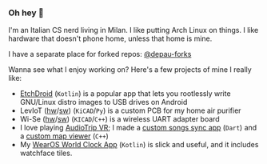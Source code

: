### Oh hey 👋

I'm an Italian CS nerd living in Milan. I like putting Arch Linux on things. I like hardware that doesn't phone home, unless that home is mine.

I have a separate place for forked repos: [@depau-forks](https://github.com/depau-forks)

Wanna see what I enjoy working on? Here's a few projects of mine I really like:

- [EtchDroid](https://github.com/EtchDroid/EtchDroid) (`Kotlin`) is a popular app that lets you rootlessly write GNU/Linux distro images to USB drives on Android
- LevIoT ([hw](https://github.com/depau/leviot-hw)/[sw](https://github.com/depau/leviot-sw)) (`KiCAD`/`Py`) is a custom PCB for my home air purifier
- Wi-Se ([hw](https://github.com/depau/wi-se-hw)/[sw](https://github.com/depau/wi-se-sw)) (`KICAD`/`C++`) is a wireless UART adapter board
- I love playing [AudioTrip VR](http://www.kinemotik.com/audiotrip/); I made a [custom songs sync app](https://github.com/ATchoreography/atcd_choreo_sync) (`Dart`) and a [custom map viewer](https://github.com/ATchoreography/audiotrip_choreo_viewer) (`C++`)
- My [WearOS World Clock App](https://github.com/depau/wearos-world-clock-tile) (`Kotlin`) is slick and useful, and it includes watchface tiles.
